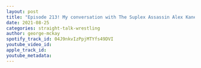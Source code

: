 ```yaml
---
layout: post
title: "Episode 213! My conversation with The Suplex Assassin Alex Kane"
date: 2021-08-25
categories: straight-talk-wrestling
author: george-mckay
spotify_track_id: 04J9nkvIzPpjMTYfs49DVI
youtube_video_id: 
apple_track_id: 
youtube_metadata: 
---
```


